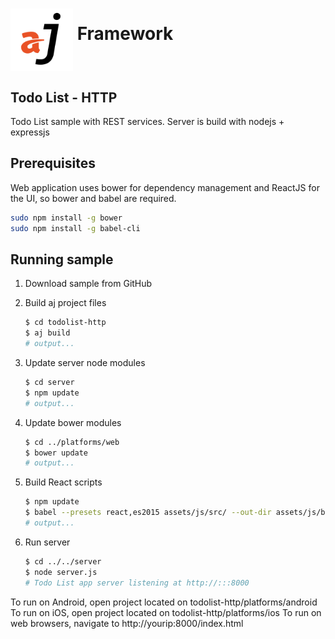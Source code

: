 # <img src="https://raw.githubusercontent.com/bfortunato/aj-framework/master/doc/images/aj.png" height="100" align="middle" /> Framework

## Todo List - HTTP
Todo List sample with REST services.
Server is build with nodejs + expressjs

## Prerequisites
Web application uses bower for dependency management and ReactJS for the UI, so bower and babel are required.

```bash
sudo npm install -g bower
sudo npm install -g babel-cli
```

## Running sample
1. Download sample from GitHub
2. Build aj project files
     ```bash
     $ cd todolist-http
     $ aj build
     # output...
     ```
     
3. Update server node modules
     ```bash
     $ cd server
     $ npm update
     # output...
     ```
     
4. Update bower modules
     ```bash
     $ cd ../platforms/web
     $ bower update
     # output...
     ```
     
5. Build React scripts
     ```bash
     $ npm update
     $ babel --presets react,es2015 assets/js/src/ --out-dir assets/js/build
     # output...
     ```
     
6. Run server
     ```bash
     $ cd ../../server
     $ node server.js
     # Todo List app server listening at http://:::8000
     ```
     
     
To run on Android, open project located on todolist-http/platforms/android
To run on iOS, open project located on todolist-http/platforms/ios
To run on web browsers, navigate to http://yourip:8000/index.html

